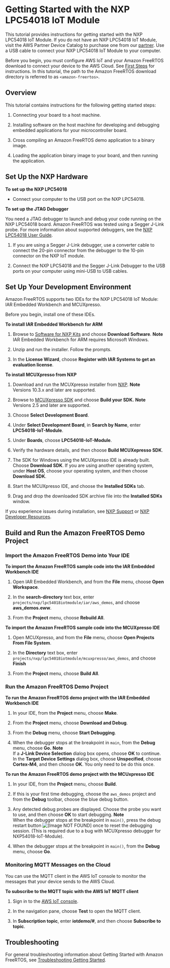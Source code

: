 # Getting Started with the NXP LPC54018 IoT Module<a name="getting_started_nxp"></a>

This tutorial provides instructions for getting started with the NXP LPC54018 IoT Module\. If you do not have an NXP LPC54018 IoT Module, visit the AWS Partner Device Catalog to purchase one from our [partner](https://devices.amazonaws.com/detail/a3G0L00000AANtAUAX/LPC54018-IoT-Solution)\. Use a USB cable to connect your NXP LPC54018 IoT Module to your computer\.

Before you begin, you must configure AWS IoT and your Amazon FreeRTOS download to connect your device to the AWS Cloud\. See [First Steps](freertos-prereqs.md) for instructions\. In this tutorial, the path to the Amazon FreeRTOS download directory is referred to as `<amazon-freertos>`\.

## Overview<a name="w3aab7c23c29b7"></a>

This tutorial contains instructions for the following getting started steps:

1. Connecting your board to a host machine\.

1. Installing software on the host machine for developing and debugging embedded applications for your microcontroller board\.

1. Cross compiling an Amazon FreeRTOS demo application to a binary image\.

1. Loading the application binary image to your board, and then running the application\.

## Set Up the NXP Hardware<a name="nxp-setup-hardware"></a>

**To set up the NXP LPC54018**
+ Connect your computer to the USB port on the NXP LPC54018\.

**To set up the JTAG Debugger**

You need a JTAG debugger to launch and debug your code running on the NXP LPC54018 board\. Amazon FreeRTOS was tested using a Segger J\-Link probe\. For more information about supported debuggers, see the [NXP LPC54018 User Guide](https://www.nxp.com/docs/en/user-guide/UM11078.pdf)\.

1. If you are using a Segger J\-Link debugger, use a converter cable to connect the 20\-pin connector from the debugger to the 10\-pin connector on the NXP IoT module\. 

1. Connect the NXP LPC54018 and the Segger J\-Link Debugger to the USB ports on your computer using mini\-USB to USB cables\.

## Set Up Your Development Environment<a name="setup-env_nxp"></a>

Amazon FreeRTOS supports two IDEs for the NXP LPC54018 IoT Module: IAR Embedded Workbench and MCUXpresso\.

Before you begin, install one of these IDEs\.

**To install IAR Embedded Workbench for ARM**

1. Browse to [Software for NXP Kits](https://www.iar.com/iar-embedded-workbench/partners/nxp/downloads-for-nxp-kits) and choose **Download Software**\.
**Note**  
IAR Embedded Workbench for ARM requires Microsoft Windows\.

1. Unzip and run the installer\. Follow the prompts\.

1. In the **License Wizard**, choose **Register with IAR Systems to get an evaluation license**\.

**To install MCUXpresso from NXP**

1. Download and run the MCUXpresso installer from [NXP](https://www.nxp.com/support/developer-resources/software-development-tools/mcuxpresso-software-and-tools/mcuxpresso-integrated-development-environment-ide:MCUXpresso-IDE)\.
**Note**  
Versions 10\.3\.x and later are supported\.

1. Browse to [MCUXpresso SDK](https://www.nxp.com/support/developer-resources/software-development-tools/mcuxpresso-software-and-tools/mcuxpresso-software-development-kit-sdk:MCUXpresso-SDK) and choose **Build your SDK\.**
**Note**  
Versions 2\.5 and later are supported\.

1. Choose **Select Development Board**\.

1. Under **Select Development Board**, in **Search by Name**, enter **LPC54018\-IoT\-Module**\.

1. Under **Boards**, choose **LPC54018\-IoT\-Module**\.

1. Verify the hardware details, and then choose **Build MCUXepresso SDK**\.

1. The SDK for Windows using the MCUXpresso IDE is already built\. Choose **Download SDK**\. If you are using another operating system, under **Host OS**, choose your operating system, and then choose **Download SDK**\. 

1. Start the MCUXpresso IDE, and choose the **Installed SDKs** tab\.

1. Drag and drop the downloaded SDK archive file into the **Installed SDKs** window\.

If you experience issues during installation, see [NXP Support](https://www.nxp.com/support/support:SUPPORTHOME?tid=sbmenu) or [NXP Developer Resources](https://www.nxp.com/support/developer-resources:DEVELOPER_HOME)\.

## Build and Run the Amazon FreeRTOS Demo Project<a name="nxp-build-and-run"></a>

### Import the Amazon FreeRTOS Demo into Your IDE<a name="nxp-freertos-import-project"></a><a name="nxp-load-project"></a>

**To import the Amazon FreeRTOS sample code into the IAR Embedded Workbench IDE**

1. Open IAR Embedded Workbench, and from the **File** menu, choose **Open Workspace**\.

1. In the **search\-directory** text box, enter `projects/nxp/lpc54018iotmodule/iar/aws_demos`, and choose **aws\_demos\.eww**\.

1. From the **Project** menu, choose **Rebuild All**\.

**To import the Amazon FreeRTOS sample code into the MCUXpresso IDE**

1. Open MCUXpresso, and from the **File** menu, choose **Open Projects From File System**\.

1. In the **Directory** text box, enter `projects/nxp/lpc54018iotmodule/mcuxpresso/aws_demos`, and choose **Finish**

1. From the **Project** menu, choose **Build All**\.

### Run the Amazon FreeRTOS Demo Project<a name="nxp-run-example"></a>

**To run the Amazon FreeRTOS demo project with the IAR Embedded Workbench IDE**

1. In your IDE, from the **Project** menu, choose **Make**\.

1. From the **Project** menu, choose **Download and Debug**\.

1. From the **Debug** menu, choose **Start Debugging**\.

1. When the debugger stops at the breakpoint in `main`, from the **Debug** menu, choose **Go\.**
**Note**  
If a **J\-Link Device Selection** dialog box opens, choose **OK** to continue\. In the **Target Device Settings** dialog box, choose **Unspecified**, choose **Cortex\-M4**, and then choose **OK**\. You only need to be do this once\.

**To run the Amazon FreeRTOS demo project with the MCUxpresso IDE**

1. In your IDE, from the **Project** menu, choose **Build**\.

1. If this is your first time debugging, choose the `aws_demos` project and from the **Debug** toolbar, choose the blue debug button\.

1. Any detected debug probes are displayed\. Choose the probe you want to use, and then choose **OK** to start debugging\.
**Note**  
When the debugger stops at the breakpoint in `main()`, press the debug restart button ![\[Image NOT FOUND\]](http://docs.aws.amazon.com/freertos/latest/userguide/images/reset.png) once to reset the debugging session\. \(This is required due to a bug with MCUXpresso debugger for NXP54018\-IoT\-Module\)\.

1. When the debugger stops at the breakpoint in `main()`, from the **Debug** menu, choose **Go**\.

### Monitoring MQTT Messages on the Cloud<a name="w3aab7c23c29c13b7"></a>

You can use the MQTT client in the AWS IoT console to monitor the messages that your device sends to the AWS Cloud\.

**To subscribe to the MQTT topic with the AWS IoT MQTT client**

1. Sign in to the [AWS IoT console](https://console.aws.amazon.com/iotv2/)\.

1. In the navigation pane, choose **Test** to open the MQTT client\.

1. In **Subscription topic**, enter **iotdemo/\#**, and then choose **Subscribe to topic**\.

## Troubleshooting<a name="getting_started_nxp_troubleshooting"></a>

For general troubleshooting information about Getting Started with Amazon FreeRTOS, see [Troubleshooting Getting Started](gsg-troubleshooting.md)\.